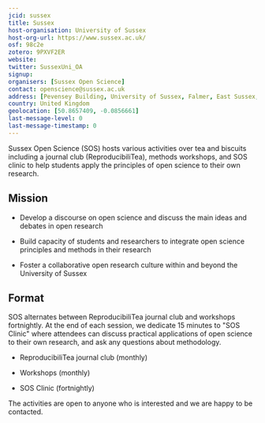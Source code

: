 ```yaml
---
jcid: sussex
title: Sussex
host-organisation: University of Sussex
host-org-url: https://www.sussex.ac.uk/
osf: 98c2e
zotero: 9PXVF2ER
website: 
twitter: SussexUni_OA
signup: 
organisers: [Sussex Open Science]
contact: openscience@sussex.ac.uk 
address: [Pevensey Building, University of Sussex, Falmer, East Sussex, BN1 9GH]
country: United Kingdom
geolocation: [50.8657409, -0.0856661]
last-message-level: 0
last-message-timestamp: 0
---
```


Sussex Open Science (SOS) hosts various activities over tea and biscuits including a journal club (ReproducibiliTea), methods workshops, and SOS clinic to help students apply the principles of open science to their own research. 



## Mission

* Develop a discourse on open science and discuss the main ideas and debates in open research

* Build capacity of students and researchers to integrate open science principles and methods in their research

* Foster a collaborative open research culture within and beyond the University of Sussex



## Format

SOS alternates between ReproducibiliTea journal club and workshops fortnightly. At the end of each session, we dedicate 15 minutes to "SOS Clinic" where attendees can discuss practical applications of open science to their own research, and ask any questions about methodology. 

* ReproducibiliTea journal club (monthly)

* Workshops (monthly)

* SOS Clinic (fortnightly)



The activities are open to anyone who is interested and we are happy to be contacted. 
